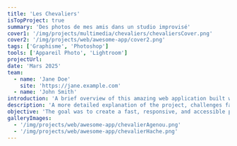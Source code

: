 ```yaml
---
title: 'Les Chevaliers'
isTopProject: true
summary: 'Des photos de mes amis dans un studio improvisé'
cover1: '/img/projects/multimedia/chevaliers/chevaliersCover.png'
cover2: '/img/projects/web/awesome-app/cover2.png'
tags: ['Graphisme', 'Photoshop']
tools: ['Appareil Photo', 'Lightroom']
projectUrl:
date: 'Mars 2025'
team:
  - name: 'Jane Doe'
    site: 'https://jane.example.com'
  - name: 'John Smith'
introduction: 'A brief overview of this amazing web application built with Nuxt.'
description: 'A more detailed explanation of the project, challenges faced, and solutions implemented.'
objective: 'The goal was to create a fast, responsive, and accessible portfolio showcase.'
galleryImages:
  - '/img/projects/web/awesome-app/chevalierAgenou.png'
  - '/img/projects/web/awesome-app/chevalierHache.png'
---
```


